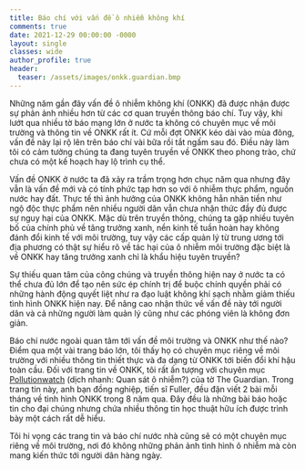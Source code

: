 ```yaml
---
title: Báo chí với vấn đề ô nhiễm không khí
comments: true
date: 2021-12-29 00:00:00 -0000
layout: single
classes: wide
author_profile: true
header:
  teaser: /assets/images/onkk.guardian.bmp
---
```


Những năm gần đây vấn đề ô nhiễm không khí (ONKK) đã được nhận được sự phản ảnh nhiều hơn từ các cơ quan truyền thông báo chí.
Tuy vậy, khi lướt qua nhiều tờ báo mạng lớn ở nước ta không có chuyên mục về môi trường và thông tin về ONKK rất ít.
Cứ mỗi đợt ONKK kéo dài vào mùa đông, vấn đề này lại rộ lên trên báo chí vài bữa rồi tắt ngấm sau đó. 
Điều này làm tôi có cảm tưởng chúng ta đang tuyên truyền về ONKK theo phong trào, chứ chưa có một kế hoạch hay lộ trình cụ thể.

Vấn đề ONKK ở nước ta đã xảy ra trầm trọng hơn chục năm qua nhưng 
đây vẫn là vấn đề mới và có tính phức tạp hơn so với ô nhiễm thực phẩm, nguồn nước hay đất. 
Thực tế thì ảnh hưởng của ONKK không hẳn nhãn tiền như ngộ độc thực phẩm 
nên nhiều người dân vẫn chưa nhận thức đầy đủ được sự nguy hại của ONKK.
Mặc dù trên truyền thông, chúng ta gặp nhiều tuyên bố của chính phủ về tăng trưởng xanh, 
nền kinh tế tuần hoàn hay không đánh đổi kinh tế
với môi trường, tuy vậy các cấp quản lý từ trung ương tới địa phương có thật 
sự hiểu rõ về tác hại của ô nhiễm môi trường đặc biệt là về ONKK hay tăng trưởng xanh chỉ là khẩu hiệu tuyên truyền?

Sự thiếu quan tâm của công chúng và truyền thông hiện nay ở nước ta có thể chưa đủ lớn để tạo nên sức ép chính trị 
để buộc chính quyền phải có những hành động quyết liệt như ra đạo luật không khí sạch nhằm giảm thiếu tình hình ONKK hiện nay. 
Để nâng cao nhận thức về vấn đề này tới người dân và cả những người làm quản lý cũng như các phóng viên là không đơn giản.

Báo chí nước ngoài quan tâm tới vấn đề môi trường và ONKK như thế nào?
Điểm qua một vài trang báo lớn, tôi thấy họ có chuyên mục riêng về môi trường 
với nhiều thông tin thiết thực và đa dạng từ ONKK tới biến đổi khí hậu toàn cầu.
Đối với trang tin về ONKK, tôi rất ấn tượng với chuyên mục [Pollutionwatch](https://www.theguardian.com/environment/series/pollutionwatch)
(dịch nhanh: Quan sát ô nhiễm?) của tờ The Guardian. 
Trong trang tin này, anh bạn đồng nghiệp, tiến sĩ Fuller, đều đặn viết 2 bài mỗi tháng về tình hình ONKK trong 8 năm qua.
Đây đều là những bài báo hoặc tin cho đại chúng nhưng chứa nhiều thông tin học thuật hữu ích được trình bày một cách rất dễ hiểu.

Tôi hi vọng các trang tin và báo chí nước nhà cũng sẽ có một chuyên mục riêng về môi trường,
nơi đó không những phản ảnh tình hình ô nhiễm mà còn mang kiến thức tới người dân hàng ngày.
